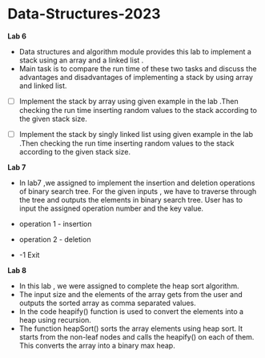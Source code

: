 # Data-Structures-2023
**Lab 6**

 - Data structures and algorithm module provides this lab to implement a stack using an array and a linked list .
 -  Main task is to compare the run time of these two tasks and discuss the advantages and disadvantages of implementing a stack by using array and linked list.
 
 
 
 - [ ] Implement the stack by array using given example in the lab .Then checking the run time inserting random values to the stack according to the given stack size.
 - [ ] Implement the stack by singly linked list using given example in the lab .Then checking the run time inserting random values to the stack according to the given stack size.


**Lab 7**

- In lab7 ,we assigned to implement the insertion and deletion operations of binary search tree. For the given inputs , we have to traverse through the tree and outputs the elements in binary search tree. 
User has to input the assigned operation number and the key value. 

 

 - operation 1 - insertion
 - operation 2 - deletion
 - -1  Exit
 
**Lab 8**

 - In this lab , we were assigned to complete the heap sort algorithm.
 - The input size and the elements of the array gets from the user and  
   outputs the sorted array as comma separated values.
 - In the code heapify() function is used to convert the elements into a
   heap using recursion.
 - The function heapSort() sorts the array elements using heap sort. It
   starts from the non-leaf nodes and calls the heapify() on each of
   them. This converts the array into a binary max heap.
